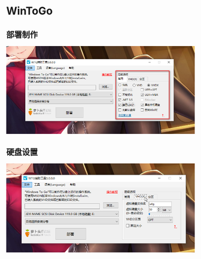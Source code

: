 # WinToGo

## 部署制作

![](./assets/2023-05-02_045857.png)

## 硬盘设置

![](./assets/2023-05-02_050006.png)

